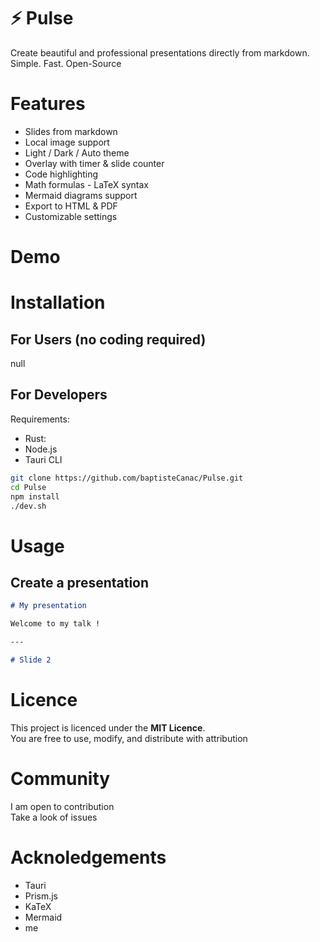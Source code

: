 # ⚡ Pulse

Create beautiful and professional presentations directly from markdown.
<br>
Simple. Fast. Open-Source

# Features
- Slides from markdown
- Local image support
- Light / Dark / Auto theme
- Overlay with timer & slide counter
- Code highlighting
- Math formulas - LaTeX syntax
- Mermaid diagrams support
- Export to HTML & PDF
- Customizable settings

# Demo

# Installation
## For Users (no coding required)

null

## For Developers
Requirements:
- Rust:
- Node.js
- Tauri CLI

```bash
git clone https://github.com/baptisteCanac/Pulse.git
cd Pulse
npm install
./dev.sh
```

# Usage
## Create a presentation

```markdown
# My presentation

Welcome to my talk !

--- 

# Slide 2

```

# Licence
This project is licenced under the **MIT Licence**.<br>
You are free to use, modify, and distribute with attribution

# Community
I am open to contribution
<br>
Take a look of issues

# Acknoledgements
- Tauri
- Prism.js
- KaTeX
- Mermaid
- me